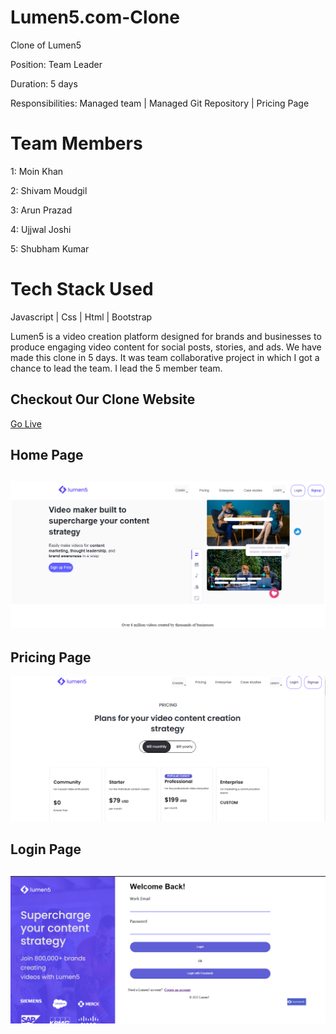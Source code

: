 <h1>Lumen5.com-Clone</h1>


<p>Clone of Lumen5</p>

<p>Position: Team Leader<p>

<p>Duration: 5 days </p>

<p>Responsibilities: Managed team | Managed Git Repository | Pricing Page </p>

<h1>Team Members</h1>
<p>1: Moin Khan</p>
<p>2: Shivam Moudgil</p>
<p>3: Arun Prazad</p>
<p>4: Ujjwal Joshi</p>
<p>5: Shubham Kumar</p>

<h1>Tech Stack Used</h1>
<p>Javascript | Css | Html | Bootstrap</p>
<p>Lumen5 is a video creation platform designed for brands and businesses to produce engaging video content for social posts, stories, and ads. We have made this clone in 5 days. It was team collaborative project in which I got a chance to lead the team. I lead the 5 member team.</p>

<h2>Checkout Our Clone Website</h2>
<a href = "https://lumen5project2.netlify.app/" >Go Live</a>

<h2>Home Page<h2>
<img src = "./Imagesforgithubreadme/lumen5.png">

<h2>Pricing Page</h2>
<img src = "./Imagesforgithubreadme/Pricing Page.png">
  
<h2>Login Page<h2>
<img src = "./Imagesforgithubreadme/Login.png">
